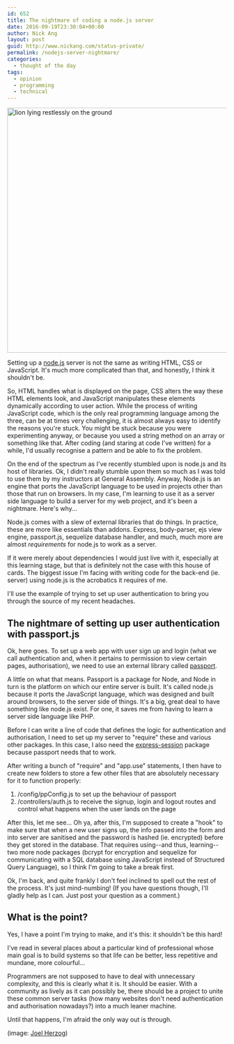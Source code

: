 ```yaml
---
id: 652
title: The nightmare of coding a node.js server
date: 2016-09-19T23:30:04+00:00
author: Nick Ang
layout: post
guid: http://www.nickang.com/status-private/
permalink: /nodejs-server-nightmare/
categories:
  - thought of the day
tags:
  - opinion
  - programming
  - technical
---
```

<img src="http://www.nickang.com/wp-content/uploads/2016/09/lion-lying-down-1024x684.jpeg" alt="lion lying restlessly on the ground" width="840" height="561" class="aligncenter size-large wp-image-655" />

Setting up a <a href="https://nodejs.org/en/">node.js</a> server is not the same as writing HTML, CSS or JavaScript. It's much more complicated than that, and honestly, I think it shouldn't be. 

So, HTML handles what is displayed on the page, CSS alters the way these HTML elements look, and JavaScript manipulates these elements dynamically according to user action. While the process of writing JavaScript code, which is the only real programming language among the three, can be at times very challenging, it is almost always easy to identify the reasons you're stuck. You might be stuck because you were experimenting anyway, or because you used a string method on an array or something like that. After coding (and staring at code I've written) for a while, I'd usually recognise a pattern and be able to fix the problem. 

On the end of the spectrum as I've recently stumbled upon is node.js and its host of libraries. Ok, I didn't really stumble upon them so much as I was told to use them by my instructors at General Assembly. Anyway, Node.js is an engine that ports the JavaScript language to be used in projects other than those that run on browsers. In my case, I'm learning to use it as a server side language to build a server for my web project, and it's been a nightmare. Here's why... 

Node.js comes with a slew of external libraries that do things. In practice, these are more like essentials than addons. Express, body-parser, ejs view engine, passport.js, sequelize database handler, and much, much more are almost *requirements* for node.js to work as a server. 

If it were merely about dependencies I would just live with it, especially at this learning stage, but that is definitely not the case with this house of cards. The biggest issue I'm facing with writing code for the back-end (ie. server) using node.js is the acrobatics it requires of me. 

I'll use the example of trying to set up user authentication to bring you through the source of my recent headaches. 

## The nightmare of setting up user authentication with passport.js 

Ok, here goes. To set up a web app with user sign up and login (what we call authentication and, when it pertains to permission to view certain pages, authorisation), we need to use an external library called <a href="http://passportjs.org/">passport</a>. 

A little on what that means. Passport is a package for Node, and Node in turn is the platform on which our entire server is built. It's called node.js because it ports the JavaScript language, which was designed and built around browsers, to the server side of things. It's a big, great deal to have something like node.js exist. For one, it saves me from having to learn a server side language like PHP. 

Before I can write a line of code that defines the logic for authentication and authorisation, I need to set up my server to "require" these and various other packages. In this case, I also need the <a href="https://github.com/expressjs/session">express-session</a> package because passport needs that to work. 

After writing a bunch of "require" and "app.use" statements, I then have to create new folders to store a few other files that are absolutely necessary for it to function properly: 
1. /config/ppConfig.js to set up the behaviour of passport 
2. /controllers/auth.js to receive the signup, login and logout routes and control what happens when the user lands on the page 

After this, let me see... Oh ya, after this, I'm supposed to create a "hook" to make sure that when a new user signs up, the info passed into the form and into server are sanitised and the password is hashed (ie. encrypted) before they get stored in the database. That requires using--and thus, learning--two more node packages (bcrypt for encryption and sequelize for communicating with a SQL database using JavaScript instead of Structured Query Language), so I think I'm going to take a break first.

Ok, I'm back, and quite frankly I don't feel inclined to spell out the rest of the process. It's just mind-numbing! (If you have questions though, I'll gladly help as I can. Just post your question as a comment.) 

## What is the point? 

Yes, I have a point I'm trying to make, and it's this: it shouldn't be this hard! 

I've read in several places about a particular kind of professional whose main goal is to build systems so that life can be better, less repetitive and mundane, more colourful... 

Programmers are not supposed to have to deal with unnecessary complexity, and this is clearly what it is. It should be easier. With a community as lively as it can possibly be, there should be a project to unite these common server tasks (how many websites don't need authentication and authorisation nowadays?) into a much leaner machine. 

Until that happens, I'm afraid the only way out is through. 

(image: <a href="https://unsplash.com/@joel_herzog">Joel Herzog</a>)